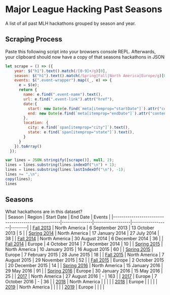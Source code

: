 # Major League Hacking Past Seasons
A list of all past MLH hackathons grouped by season and year.

## Scraping Process
Paste this following script into your browsers console REPL. Afterwards, your clipboard should now have a copy of that seasons hackathons in JSON
```javascript
let scrape = () => ({
    year: $("h1").text().match(/[0-9]+/g)[0],
    season: $("h1").text().match(/Spring|Fall|North America|Europe/g)[0],
    events: $(".event-wrapper").map((_, e) => {
      e = $(e);
      return {
        name: e.find(".event-name").text(),
        url: e.find(".event-link").attr("href"),
        date:{
          start: new Date(e.find(`meta[itemprop="startDate"]`).attr("content")),
          end: new Date(e.find(`meta[itemprop="endDate"]`).attr("content"))
        },
        location: {
          city: e.find(`span[itemprop="city"]`).text(),
          state: e.find(`span[itemprop="state"]`).text(),
        }
      }
    }).toArray()
  });

var lines = JSON.stringify([scrape()], null, 2);
lines = lines.substring(lines.indexOf("\n") + 1);
lines = lines.substring(lines.lastIndexOf("\n"), -1);
lines += ",\n";
copy(lines);
lines
```

## Seasons
What hackathons are in this dataset?  
| Season                                             | Region        | Start Date       | End Date         | Events |
|----------------------------------------------------|---------------|------------------|------------------|--------|
| [Fall 2013](https://mlh.io/seasons/f2013/events)   | North America | 6 September 2013 | 13 October 2013  | 5      |
| [Spring 2014](https://mlh.io/seasons/s2014/events) | North America | 17 January 2014  | 27 July 2014     | 38     |
| [Fall 2014](https://mlh.io/seasons/f2014/events)   | North America | 30 August 2014   | 6 December 2014  | 36     |
| [Fall 2014](https://mlh.io/seasons/f2014/events)   | Europe        | 4 October 2014   | 7 December 2014  | 10     |
| [Spring 2015](https://mlh.io/seasons/s2015/events) | North America | 10 January 2015  | 16 August 2015   | 60     |
| [Spring 2015](https://mlh.io/seasons/s2015/events) | Europe        | 7 February 2015  | 28 June 2015     | 18     |
| [Fall 2015](https://mlh.io/seasons/f2015/events)   | North America | 7 August 2015    | 29 November 2015 | 52     |
| [Fall 2015](https://mlh.io/seasons/f2015/events)   | Europe        | 2 October 2015   | 20 December 2015 | 14     |
| [Spring 2016](https://mlh.io/seasons/s2015/events) | North America | 15 January 2016  | 29 May 2016      | 91     |
| [Spring 2016](https://mlh.io/seasons/s2015/events) | Europe        | 30 January 2016  | 15 May 2016      | 25     |
| [2017](https://mlh.io/seasons/na-2017/events)      | North America | 27 August 2016   | -                | 163    |
| [2017](https://mlh.io/seasons/eu-2017/events)      | Europe        | 7 October 2016   | -                | 36     |
| [2018](https://mlh.io/seasons/na-2018/events)      | North America |                  |                  |        |
| [2018](https://mlh.io/seasons/eu-2018/events)      | Europe        |                  |                  |        |
| [2019](https://mlh.io/seasons/na-2019/events)      | North America |                  |                  |        |
| [2019](https://mlh.io/seasons/eu-2019/events)      | Europe        |                  |                  |        |
